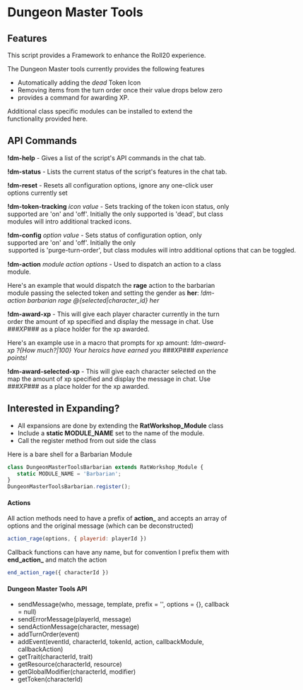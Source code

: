 # Dungeon Master Tools

## Features
This script provides a Framework to enhance the Roll20 experience.

The Dungeon Master tools currently provides the following features
* Automatically adding the *dead* Token Icon 
* Removing items from the turn order once their value drops below zero
* provides a command for awarding XP.

Additional class specific modules can be installed to extend the functionality provided here.

## API Commands

**!dm-help** - Gives a list of the script's API commands in the chat tab.

**!dm-status** - Lists the current status of the script's features in the chat tab.

**!dm-reset** - Resets all configuration options, ignore any one-click user options currently set

**!dm-token-tracking** _icon_ _value_ - Sets tracking of the token icon status, only supported <value> are 'on' and 'off'.
Initially the only <icon> supported is 'dead', but class modules will intro additional tracked icons.

**!dm-config** _option_ _value_ - Sets status of configuration option, only supported <value> are 'on' and 'off'.  Initially the only <option> supported is 'purge-turn-order', but class modules will intro additional options that can be toggled.

**!dm-action** _module_ _action_ _options_ - Used to dispatch an action to a class module.

Here's an example that would dispatch the **rage** action to the barbarian module passing the selected token and setting the gender as **her**: *!dm-action barbarian rage @{selected|character_id} her* 

**!dm-award-xp** <amount> <message> - This will give each player character currently in the turn order the amount of xp specified and display the message in chat.  Use *###XP###* as a place holder for the xp awarded.  

Here's an example use in a macro that prompts for xp amount:
_!dm-award-xp ?{How much?|100} Your heroics have earned you ###XP### experience points!_

**!dm-award-selected-xp** <amount> <message> - This will give each character selected on the map the amount of xp specified and display the message in chat.  Use *###XP###* as a place holder for the xp awarded.

## Interested in Expanding?
*  All expansions are done by extending the **RatWorkshop_Module** class
* Include a **static MODULE_NAME** set to the name of the module.
* Call the register method from out side the class

Here is a bare shell for a Barbarian Module
```javascript
class DungeonMasterToolsBarbarian extends RatWorkshop_Module {
   static MODULE_NAME = 'Barbarian';
}
DungeonMasterToolsBarbarian.register();
```

#### Actions
All action methods need to have a prefix of **action_** and accepts an array of options and the original message (which can be deconstructed)
```javascript
action_rage(options, { playerid: playerId })
```
Callback functions can have any name, but for convention I prefix them with **end_action_** and match the action
```javascript
end_action_rage({ characterId })
```

#### Dungeon Master Tools API
* sendMessage(who, message, template, prefix = '', options = {}, callback = null)
* sendErrorMessage(playerId, message)
* sendActionMessage(character, message) 
* addTurnOrder(event)
* addEvent(eventId, characterId, tokenId, action, callbackModule, callbackAction)
* getTrait(characterId, trait)
* getResource(characterId, resource) 
* getGlobalModifier(characterId, modifier)
* getToken(characterId)
